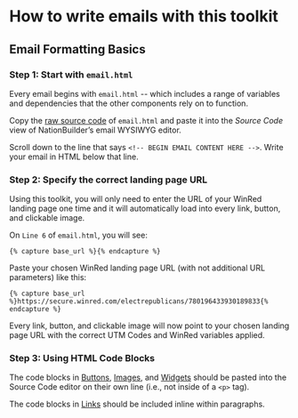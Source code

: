 # How to write emails with this toolkit

## Email Formatting Basics

### Step 1: Start with `email.html`

Every email begins with `email.html` -- which includes a range of variables and dependencies that the other components rely on to function.

Copy the [raw source code](https://github.com/hinesdigital/toolkit/raw/main/email/email-new.html) of `email.html` and paste it into the *Source Code* view of NationBuilder’s email WYSIWYG editor.

Scroll down to the line that says `<!-- BEGIN EMAIL CONTENT HERE -->`. Write your email in HTML below that line.

### Step 2: Specify the correct landing page URL

Using this toolkit, you will only need to enter the URL of your WinRed landing page one time and it will automatically load into every link, button, and clickable image.

On `Line 6` of `email.html`, you will see:

```
{% capture base_url %}{% endcapture %}
```

Paste your chosen WinRed landing page URL (with not additional URL parameters) like this:

```
{% capture base_url %}https://secure.winred.com/electrepublicans/780196433930189833{% endcapture %}
```

Every link, button, and clickable image will now point to your chosen landing page URL with the correct UTM Codes and WinRed variables applied.

### Step 3: Using HTML Code Blocks

The code blocks in [Buttons](/email/buttons), [Images](/email/images), and [Widgets](/email/widgets) should be pasted into the Source Code editor on their own line (i.e., not inside of a `<p>` tag).

The code blocks in [Links](/email/links) should be included inline within paragraphs.